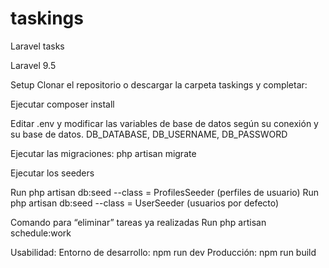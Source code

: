 # taskings
 Laravel tasks

 Laravel 9.5

Setup
Clonar el repositorio o descargar la carpeta taskings y completar:

Ejecutar composer install

Editar .env y modificar las variables de base de datos según su conexión y su base de datos.
DB_DATABASE, DB_USERNAME, DB_PASSWORD

Ejecutar las migraciones: php artisan migrate

Ejecutar los seeders

Run php artisan db:seed --class = ProfilesSeeder   (perfiles de usuario)
Run php artisan db:seed --class = UserSeeder   (usuarios por defecto)

Comando para “eliminar” tareas ya realizadas 
Run php artisan schedule:work

Usabilidad:
Entorno de desarrollo: npm run dev
Producción: npm run build




